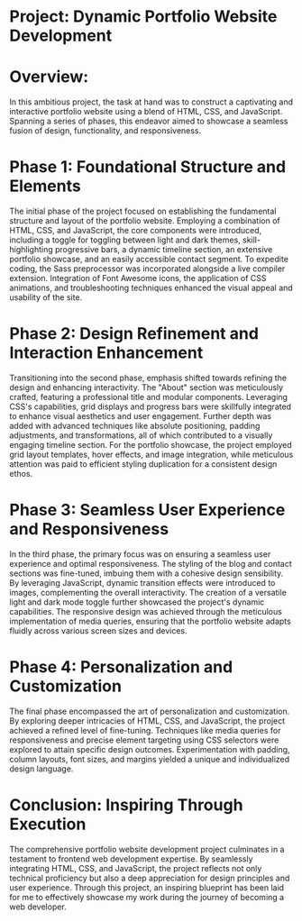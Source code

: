 # Project: Dynamic Portfolio Website Development

# Overview:
In this ambitious project, the task at hand was to construct a captivating and interactive portfolio website using a blend of HTML, CSS, and JavaScript. Spanning a series of phases, this endeavor aimed to showcase a seamless fusion of design, functionality, and responsiveness.

# Phase 1: Foundational Structure and Elements
The initial phase of the project focused on establishing the fundamental structure and layout of the portfolio website. Employing a combination of HTML, CSS, and JavaScript, the core components were introduced, including a toggle for toggling between light and dark themes, skill-highlighting progressive bars, a dynamic timeline section, an extensive portfolio showcase, and an easily accessible contact segment. To expedite coding, the Sass preprocessor was incorporated alongside a live compiler extension. Integration of Font Awesome icons, the application of CSS animations, and troubleshooting techniques enhanced the visual appeal and usability of the site.

# Phase 2: Design Refinement and Interaction Enhancement
Transitioning into the second phase, emphasis shifted towards refining the design and enhancing interactivity. The "About" section was meticulously crafted, featuring a professional title and modular components. Leveraging CSS's capabilities, grid displays and progress bars were skillfully integrated to enhance visual aesthetics and user engagement. Further depth was added with advanced techniques like absolute positioning, padding adjustments, and transformations, all of which contributed to a visually engaging timeline section. For the portfolio showcase, the project employed grid layout templates, hover effects, and image integration, while meticulous attention was paid to efficient styling duplication for a consistent design ethos.

# Phase 3: Seamless User Experience and Responsiveness
In the third phase, the primary focus was on ensuring a seamless user experience and optimal responsiveness. The styling of the blog and contact sections was fine-tuned, imbuing them with a cohesive design sensibility. By leveraging JavaScript, dynamic transition effects were introduced to images, complementing the overall interactivity. The creation of a versatile light and dark mode toggle further showcased the project's dynamic capabilities. The responsive design was achieved through the meticulous implementation of media queries, ensuring that the portfolio website adapts fluidly across various screen sizes and devices.

# Phase 4: Personalization and Customization
The final phase encompassed the art of personalization and customization. By exploring deeper intricacies of HTML, CSS, and JavaScript, the project achieved a refined level of fine-tuning. Techniques like media queries for responsiveness and precise element targeting using CSS selectors were explored to attain specific design outcomes. Experimentation with padding, column layouts, font sizes, and margins yielded a unique and individualized design language. 

# Conclusion: Inspiring Through Execution
The comprehensive portfolio website development project culminates in a testament to frontend web development expertise. By seamlessly integrating HTML, CSS, and JavaScript, the project reflects not only technical proficiency but also a deep appreciation for design principles and user experience. Through this project, an inspiring blueprint has been laid for me to effectively showcase my work during the journey of becoming a web developer.
